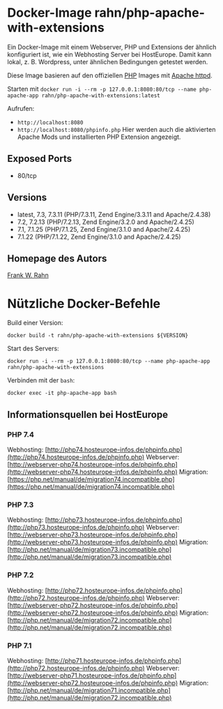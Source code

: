 # Docker-Image rahn/php-apache-with-extensions
Ein Docker-Image mit einem Webserver, PHP und Extensions der ähnlich konfiguriert ist, wie ein Webhosting 
Server bei HostEurope. Damit kann lokal, z. B. Wordpress, unter ähnlichen Bedingungen getestet werden.

Diese Image basieren auf den offiziellen [PHP](https://hub.docker.com/_/php) Images mit [Apache httpd](https://httpd.apache.org/).

Starten mit `docker run -i --rm -p 127.0.0.1:8080:80/tcp --name php-apache-app rahn/php-apache-with-extensions:latest`

Aufrufen:
* `http://localhost:8080`
* `http://localhost:8080/phpinfo.php` Hier werden auch die aktivierten Apache Mods und installierten PHP Extension angezeigt.

## Exposed Ports
* 80/tcp

## Versions
* latest, 7.3, 7.3.11 (PHP/7.3.11, Zend Engine/3.3.11 and Apache/2.4.38)
* 7.2, 7.2.13 (PHP/7.2.13, Zend Engine/3.2.0 and Apache/2.4.25) 
* 7.1, 7.1.25 (PHP/7.1.25, Zend Engine/3.1.0 and Apache/2.4.25)
* 7.1.22 (PHP/7.1.22, Zend Engine/3.1.0 and Apache/2.4.25)

## Homepage des Autors
[Frank W. Rahn](https://www.frank-rahn.de/)

# Nützliche Docker-Befehle
Build einer Version:

    docker build -t rahn/php-apache-with-extensions ${VERSION}

Start des Servers:

    docker run -i --rm -p 127.0.0.1:8080:80/tcp --name php-apache-app rahn/php-apache-with-extensions

Verbinden mit der `bash`:

    docker exec -it php-apache-app bash

## Informationsquellen bei HostEurope

### PHP 7.4
Webhosting: [http://php74.hosteurope-infos.de/phpinfo.php](http://php74.hosteurope-infos.de/phpinfo.php)
Webserver: [http://webserver-php74.hosteurope-infos.de/phpinfo.php](http://webserver-php74.hosteurope-infos.de/phpinfo.php)
Migration: [https://php.net/manual/de/migration74.incompatible.php](https://php.net/manual/de/migration74.incompatible.php)

### PHP 7.3
Webhosting: [http://php73.hosteurope-infos.de/phpinfo.php](http://php73.hosteurope-infos.de/phpinfo.php)
Webserver: [http://webserver-php73.hosteurope-infos.de/phpinfo.php](http://webserver-php73.hosteurope-infos.de/phpinfo.php)
Migration: [http://php.net/manual/de/migration73.incompatible.php](http://php.net/manual/de/migration73.incompatible.php)

### PHP 7.2
Webhosting: [http://php72.hosteurope-infos.de/phpinfo.php](http://php72.hosteurope-infos.de/phpinfo.php)
Webserver: [http://webserver-php72.hosteurope-infos.de/phpinfo.php](http://webserver-php72.hosteurope-infos.de/phpinfo.php)
Migration: [http://php.net/manual/de/migration72.incompatible.php](http://php.net/manual/de/migration72.incompatible.php)

### PHP 7.1
Webhosting: [http://php71.hosteurope-infos.de/phpinfo.php](http://php72.hosteurope-infos.de/phpinfo.php)
Webserver: [http://webserver-php71.hosteurope-infos.de/phpinfo.php](http://webserver-php72.hosteurope-infos.de/phpinfo.php)
Migration: [http://php.net/manual/de/migration71.incompatible.php](http://php.net/manual/de/migration72.incompatible.php)
